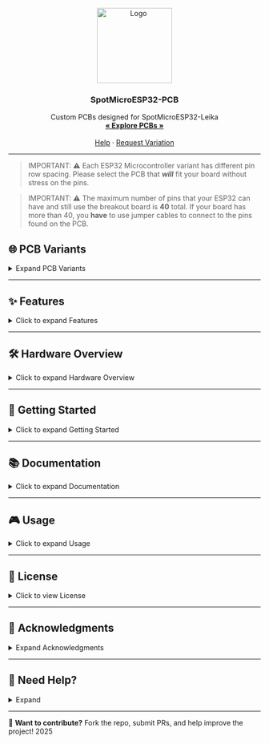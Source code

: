 <!-- PROJECT LOGO -->
<br />
<div align="center">
    <img src="https://i.imghippo.com/files/KZKw8811bvQ.png" alt="Logo" width="150" height="150">

  <h3 align="center">SpotMicroESP32-PCB</h3>

  <p align="center">
    Custom PCBs designed for SpotMicroESP32-Leika  
    <br />
    <a href="https://github.com/PixyFoulke/SpotMicroESP32-PCB/tree/main/pcbs"><strong>« Explore PCBs »</strong></a>
    <br />
    <br />
    <a href="https://github.com/pixyfoulke/SpotMicroESP32-PCB/issues/new?labels=bug&template=bug-report.md">Help</a>
    &middot;
    <a href="https://github.com/pixyfoulke/SpotMicroESP32-PCB/issues/new?labels=enhancement&template=feature-request.md">Request Variation</a>
  </p>
</div>

---
> IMPORTANT: ⚠️
> Each ESP32 Microcontroller variant has different pin row spacing. Please select the PCB that *__will__* fit your board without stress on the pins.

> IMPORTANT: ⚠️
> The maximum number of pins that your ESP32 can have and still use the breakout board is **40** total. If your board has more than 40, you **have** to use jumper cables to connect to the pins found on the PCB.

## **🌐 PCB Variants**
<details>
  <summary>Expand PCB Variants</summary>
  
  ### **Header Pin Spacing (Open to see measurement)**
  <details>
    <summary>Expand Row Spacing Variants</summary>
    <details>
      <summary>P=17mm</summary>
      <a href="https://github.com/pixyfoulke/SpotMicroESP32-PCB/tree/master/pcbs/17mm">
        <img src="https://i.postimg.cc/sD6QFVpQ/17mm.png" alt="17mm" width="250">
      </a>
    </details>
    <details>
      <summary>P=18.5mm</summary>
      <a href="https://github.com/pixyfoulke/SpotMicroESP32-PCB/tree/master/pcbs/18_5mm">
        <img src="https://i.postimg.cc/kg2Vqkcj/18-5mm.png" alt="18.5mm" width="250">
      </a>
    </details>
    <details>
      <summary>P=20mm</summary>
      <a href="https://github.com/pixyfoulke/SpotMicroESP32-PCB/tree/master/pcbs/20mm">
        <img src="https://i.postimg.cc/bw4ZJ3Vq/20mm.png" alt="20mm" width="250">
      </a>
    </details>
    <details>
      <summary>P=21mm</summary>
      <a href="https://github.com/pixyfoulke/SpotMicroESP32-PCB/tree/master/pcbs/21mm">
        <img src="https://i.postimg.cc/CKDzfk9k/21mm.png" alt="21mm" width="250">
      </a>
    </details>
    <details>
      <summary>P=22mm</summary>
      <a href="https://github.com/pixyfoulke/SpotMicroESP32-PCB/tree/master/pcbs/22mm">
        <img src="https://i.postimg.cc/wvp353dP/22mm.png" alt="22mm" width="250">
      </a>
    </details>
    <details>
      <summary>P=23mm</summary>
      <a href="https://github.com/pixyfoulke/SpotMicroESP32-PCB/tree/master/pcbs/23mm">
        <img src="https://i.postimg.cc/76nhKDHL/23mm.png" alt="23mm" width="250">
      </a>
    </details>
  </details>
</details>


---

## **✨ Features**
<details>
  <summary>Click to expand Features</summary>

  ✔ **ESP32-S3 Compatible** – Supports advanced control via Wi-Fi & Bluetooth  

  ✔ **Integrated Motor Driver** – Reduces external wiring complexity  

  ✔ **Sensor & Peripheral Support** – Allows additional functionality  

  ✔ **Compact & Optimized Design** – Improves overall efficiency  
</details>

---

## **🛠️ Hardware Overview**
<details>
  <summary>Click to expand Hardware Overview</summary>

  <a href="https://postimg.cc/56BHzxLV">
    <img src="https://i.postimg.cc/wTPDSMB7/board.png" alt="PCB Design" width="300">
  </a>

  _This PCB layout is specifically designed for SpotMicroESP32-Leika._
</details>

---

## **📌 Getting Started**
<details>
  <summary>Click to expand Getting Started</summary>
  
  > IMPORTANT: ⚠️
  > **SOLDERING IRON REQUIRED!**
  > You will need to **manually solder** some components onto the PCB.

  ### **Setup Instructions**
  1. **📥 Download Gerber Files:**  
     - Available in the [PCBs directory](https://github.com/pixyfoulke/SpotMicroESP32-PCB/tree/master/pcbs).  

  2. **🛒 Order PCB:**  
     - Upload Gerber files to a PCB manufacturer (e.g., [JLCPCB](https://jlcpcb.com/)).  

  3. **🔧 Assemble PCB:**  
     - Solder components as per the schematic.  

  4. **🖇️ Connect Components:**  
     - Refer to the **[SpotMicroESP32-Leika](https://github.com/runeharlyk/SpotMicroESP32-Leika)** documentation.  

  5. **🔌 Upload Firmware:**  
     - Flash the **ESP32 microcontroller** with the SpotMicroESP32-Leika firmware.  
</details>

---

## **📚 Documentation**
<details>
  <summary>Click to expand Documentation</summary>

  📖 _For detailed setup, refer to:_  
  - **[SpotMicroESP32-Leika Documentation](https://github.com/runeharlyk/SpotMicroESP32-Leika)**  
  - **[ESP32 Flashing Guide](https://docs.espressif.com/projects/esptool/en/latest/)**  
</details>

---

## **🎮 Usage**
<details>
  <summary>Click to expand Usage</summary>

  🚀 Once fully assembled, you can:  
  - **Control** the robot via [Rune Harlyk’s Svelte App](https://github.com/runeharlyk/SpotMicroESP32-Leika).  
  - **Customize** firmware and adjust configurations.  
</details>

---

## **📜 License**
<details>
  <summary>Click to view License</summary>

  This project is licensed under the **MIT License**. See [LICENSE](https://github.com/pixyfoulke/SpotMicroESP32-PCB/blob/master/license) for details.  
</details>

---

## **🏅 Acknowledgments**
<details>
  <summary>Expand Acknowledgments</summary>

  **Special thanks to:**

  - **Rune Harlyk** – Creator of **SpotMicroESP32-Leika** 

  - **SpotMicroAI Community** – [Join the Discord](https://discord.gg/WwefSZczQA)  
</details>

---

## **🤝 Need Help?**
<details>
  <summary>Expand</summary>

  👋 Contact Us!

  - **PixyFoulke** – PCB design & assembly inquiries; Discord Username: "_pixy."

  - **Rune Harlyk** – [GitHub Discussions](https://github.com/runeharlyk/SpotMicroESP32-Leika/discussions)  

  - **SpotMicroAI Community** – [Join Discord](https://discord.gg/WwefSZczQA)  
</details>

---

🎯 **Want to contribute?** Fork the repo, submit PRs, and help improve the project!
2025
